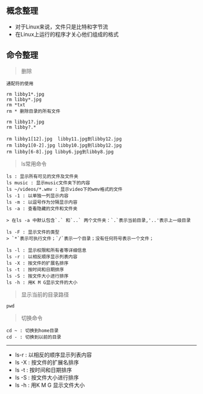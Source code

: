 ## 概念整理

- 对于Linux来说，文件只是比特和字节流
- 在Linux上运行的程序才关心他们组成的格式

## 命令整理

> 删除

```
通配符的使用

rm libby1*.jpg  
rm libby*.jpg
rm *txt
rm * 删除目录的所有文件

rm libby1?.jpg
rm libby?.* 

rm libby1[12].jpg  libby11.jpg到libby12.jpg
rm libby1[0-2].jpg libby10.jpg到libby12.jpg
rm libby[6-8].jpg libby6.jpg到libby8.jpg

```

<!-- more --> 

> ls常用命令

```
ls : 显示所有可见的文件及文件夹
ls music : 显示music文件夹下的内容
ls ~/videos/*.wmv : 显示video下的wmv格式的文件
ls -1 : 以单独一列显示内容
ls -m : 以逗号作为分隔显示内容
ls -a : 查看隐藏的文件和文件夹

> 在ls -a 中默认包含`.` 和`..` 两个文件夹：`.`表示当前目录,'..'表示上一级目录

ls -F : 显示文件的类型
> `*`表示可执行文件；`/`表示一个目录；没有任何符号表示一个文件；

ls -l : 显示权限和所有者等详细信息
ls -r : 以相反顺序显示列表内容
ls -X : 按文件的扩展名排序
ls -t : 按时间和日期排序
ls -S : 按文件大小进行排序
ls -h : 用K M G显示文件的大小

```

> 显示当前的目录路径

```
pwd
```

> 切换命令

```
cd ~ : 切换到home目录
cd - : 切换到以前的目录
```

---

- ls-r : 以相反的顺序显示列表内容
- ls -X : 按文件的扩展名排序
- ls -t : 按时间和日期排序
- ls -S : 按文件大小进行排序
- ls -h : 用K M G 显示文件大小
